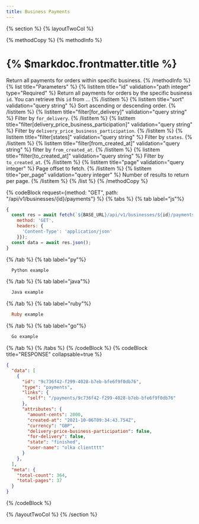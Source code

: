 ```yaml
---
title: Business Payments
---
```

{% section %}
{% layoutTwoCol %}

{% methodCopy %}
{% methodInfo %}
  # {% $markdoc.frontmatter.title %}
  Return all payments for orders within specific business.
{% /methodInfo %}
{% list title="Parameters" %}
  {% listitem title="id" validation="path integer" type="Required" %}
  Return all payments for orders by the specific business `id`. You can retrieve this `id` from ...
  {% /listitem %}
  {% listitem title="sort" validation="query string" %}
  Sort ascending or descending order.
  {% /listitem %}
  {% listitem title="filter[for_delivery]" validation="query string" %}
  Filter by `for_delivery`.
  {% /listitem %}
  {% listitem title="filter[delivery_price_business_participation]" validation="query string" %}
  Filter by `delivery_price_business_participation`.
  {% /listitem %}
  {% listitem title="filter[states]" validation="query string" %}
  Filter by `states`.
  {% /listitem %}
  {% listitem title="filter[from_created_at]" validation="query string" %}
  filter by `from_created_at`.
  {% /listitem %}
  {% listitem title="filter[to_created_at]" validation="query string" %}
  Filter by `to_created_at`.
  {% /listitem %}
  {% listitem title="page" validation="query integer" %}
  Page offset to fetch.
  {% /listitem %}
  {% listitem title="per_page" validation="query integer" %}
  Number of results to return per page.
  {% /listitem %}
{% /list %}
{% /methodCopy %}

{% codeBlock request={method: "GET", path: "/api/v1/businesses/{id}/payments"} %}
{% tabs %}
  {% tab label="js"%}
  ```js
  {
    const res = await fetch(`${BASE_URL}/api/v1/businesses/${id}/payments`, {
      method: 'GET',
      headers: {
        'Content-Type': 'application/json'
      }});
    const data = await res.json();
  }
  ```
  {% /tab %}
  {% tab label="py"%}
  ```py
    Python example
  ```
  {% /tab %}
  {% tab label="java"%}
  ```java
    Java example
  ```
  {% /tab %}
  {% tab label="ruby"%}
  ```ruby
    Ruby example
  ```
  {% /tab %}
  {% tab label="go"%}
  ```go
    Go example
  ```
  {% /tab %}
{% /tabs %}
{% /codeBlock %}
{% codeBlock title="RESPONSE" collapsable=true %}
  ```json
  {
    "data": [
      {
        "id": "9c736f42-f299-4028-b7eb-bfe6f9f0db76",
        "type": "payments",
        "links": {
          "self": "/payments/9c736f42-f299-4028-b7eb-bfe6f9f0db76"
        },
        "attributes": {
          "amount-cents": 2000,
          "created-at": "2021-10-06T09:34:43.754Z",
          "currency": "GBP",
          "delivery-price-business-participation": false,
          "for-delivery": false,
          "state": "finished",
          "user-name": "olka clientttt"
        }
      },
    ],
    "meta": {
      "total-count": 364,
      "total-pages": 37
    }
  }
  ```
{% /codeBlock %}

{% /layoutTwoCol %}
{% /section %}
